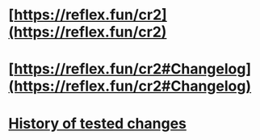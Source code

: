 
# [https://reflex.fun/cr2](https://reflex.fun/cr2)

# [https://reflex.fun/cr2#Changelog](https://reflex.fun/cr2#Changelog)

# [History of tested changes](https://github.com/custom-ruleset/custom_ruleset2/commits/master)
